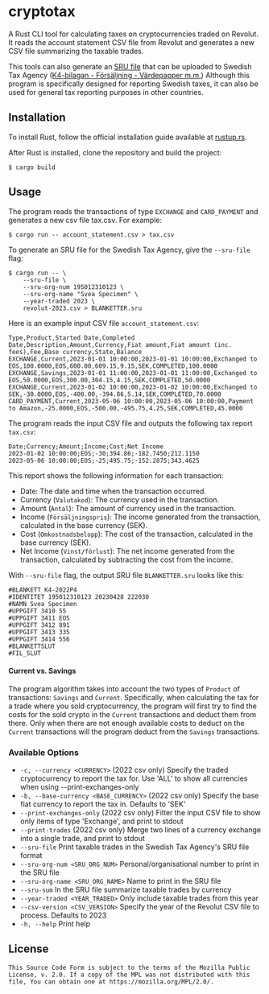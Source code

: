# cryptotax

A Rust CLI tool for calculating taxes on cryptocurrencies traded on Revolut. It reads the 
account statement CSV file from Revolut and generates a new CSV file summarizing the taxable
trades.

This tools can also generate an [SRU file](https://www.skatteverket.se/privat/deklaration/lamnaenbilagatilldeklarationen.4.515a6be615c637b9aa46366.html?q=sru+fil) 
that can be uploaded to Swedish Tax Agency
([K4-bilagan - Försäljning - Värdepapper m.m.](https://skatteverket.se/privat/skatter/vardepapper/deklareraaktierochovrigavardepapper/deklareravardepapperexempel.4.7afdf8a313d3421e9a9519.html))
Although this program is specifically designed for reporting Swedish taxes, it can also be used
for general tax reporting purposes in other countries.

## Installation

To install Rust, follow the official installation guide available at [rustup.rs](https://rustup.rs/).

After Rust is installed, clone the repository and build the project:


    $ cargo build

## Usage

The program reads the transactions of type `EXCHANGE` and `CARD_PAYMENT` and generates a new csv file tax.csv. For example:

    $ cargo run -- account_statement.csv > tax.csv

To generate an SRU file for the Swedish Tax Agency, give the `--sru-file` flag:

    $ cargo run -- \
        --sru-file \
        --sru-org-num 195012310123 \
        --sru-org-name "Svea Specimen" \
        --year-traded 2023 \
        revolut-2023.csv > BLANKETTER.sru

Here is an example input CSV file `account_statement.csv`:

```csv
Type,Product,Started Date,Completed Date,Description,Amount,Currency,Fiat amount,Fiat amount (inc. fees),Fee,Base currency,State,Balance
EXCHANGE,Current,2023-01-01 10:00:00,2023-01-01 10:00:00,Exchanged to EOS,100.0000,EOS,600.00,609.15,9.15,SEK,COMPLETED,100.0000
EXCHANGE,Savings,2023-01-01 11:00:00,2023-01-01 11:00:00,Exchanged to EOS,50.0000,EOS,300.00,304.15,4.15,SEK,COMPLETED,50.0000
EXCHANGE,Current,2023-01-02 10:00:00,2023-01-02 10:00:00,Exchanged to SEK,-30.0000,EOS,-400.00,-394.86,5.14,SEK,COMPLETED,70.0000
CARD_PAYMENT,Current,2023-05-06 10:00:00,2023-05-06 10:00:00,Payment to Amazon,-25.0000,EOS,-500.00,-495.75,4.25,SEK,COMPLETED,45.0000
```

The program reads the input CSV file and outputs the following tax report `tax.csv`:

```csv
Date;Currency;Amount;Income;Cost;Net Income
2023-01-02 10:00:00;EOS;-30;394.86;-182.7450;212.1150
2023-05-06 10:00:00;EOS;-25;495.75;-152.2875;343.4625
```
This report shows the following information for each transaction:

* Date: The date and time when the transaction occurred.
* Currency (`Valutakod`): The currency used in the transaction.
* Amount (`Antal`): The amount of currency used in the transaction.
* Income (`Försäljningspris`): The income generated from the transaction, calculated in the base currency (SEK).
* Cost (`Omkostnadsbelopp`): The cost of the transaction, calculated in the base currency (SEK).
* Net Income (`Vinst/förlust`): The net income generated from the transaction, calculated by subtracting the cost from the income.

With `--sru-file` flag, the output SRU file `BLANKETTER.sru` looks like this:

```
#BLANKETT K4-2022P4
#IDENTITET 195012310123 20230428 222030
#NAMN Svea Specimen
#UPPGIFT 3410 55
#UPPGIFT 3411 EOS
#UPPGIFT 3412 891
#UPPGIFT 3413 335
#UPPGIFT 3414 556
#BLANKETTSLUT
#FIL_SLUT
```

#### Current vs. Savings

The program algorithm  takes into account the two types of `Product` of transactions: `Savings` and `Current`.
Specifically, when calculating the tax for a trade where you sold cryptocurrency, the program will first try to
find the costs for the sold crypto in the `Current` transactions and deduct them from there. Only when there are
not enough available costs to deduct on the `Current` transactions will the program deduct from the `Savings`
transactions.

### Available Options

* `-c, --currency <CURRENCY>`            (2022 csv only) Specify the traded cryptocurrency to report the tax for. Use 'ALL' to show all currencies when using --print-exchanges-only
* `-b, --base-currency <BASE_CURRENCY>`  (2022 csv only) Specify the base fiat currency to report the tax in. Defaults to 'SEK'
* `--print-exchanges-only`           (2022 csv only) Filter the input CSV file to show only items of type 'Exchange', and print to stdout
* `--print-trades`                   (2022 csv only) Merge two lines of a currency exchange into a single trade, and print to stdout
* `--sru-file`                       Print taxable trades in the Swedish Tax Agency's SRU file format
* `--sru-org-num <SRU_ORG_NUM>`      Personal/organisational number to print in the SRU file
* `--sru-org-name <SRU_ORG_NAME>`    Name to print in the SRU file
* `--sru-sum`                        In the SRU file summarize taxable trades by currency
* `--year-traded <YEAR_TRADED>`      Only include taxable trades from this year
* `--csv-version <CSV_VERSION>`      Specify the year of the Revolut CSV file to process. Defaults to 2023
* `-h, --help`                           Print help

## License
```
This Source Code Form is subject to the terms of the Mozilla Public
License, v. 2.0. If a copy of the MPL was not distributed with this
file, You can obtain one at https://mozilla.org/MPL/2.0/.
```
